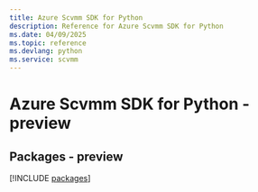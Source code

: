 ```yaml
---
title: Azure Scvmm SDK for Python
description: Reference for Azure Scvmm SDK for Python
ms.date: 04/09/2025
ms.topic: reference
ms.devlang: python
ms.service: scvmm
---
```

# Azure Scvmm SDK for Python - preview
## Packages - preview
[!INCLUDE [packages](scvmm-index.md)]